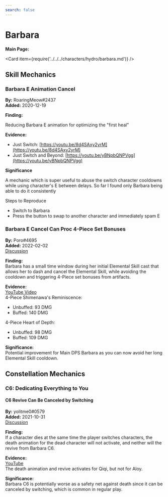 ```yaml
---
search: false
---
```


# Barbara

**Main Page:**

<Card item={require('../../../characters/hydro/barbara.md')} />

## Skill Mechanics

### Barbara E Animation Cancel

**By:** RoaringMeow\#2437  
**Added:** 2020-12-19

**Finding:**

Reducing Barbara E animation for optimizing the "first heal"

**Evidence:**

* Just Switch: [https://youtu.be/8d4SAxy2yrM](https://youtu.be/8d4SAxy2yrM)  
* Just Switch and Beyond: [https://youtu.be/yBNpbQNPVgg](https://youtu.be/yBNpbQNPVgg)

**Significance**

A mechanic which is super useful to abuse the switch character cooldowns while using character's E between delays. So far I found only Barbara being able to do it consistently

Steps to Reproduce

* Switch to Barbara
* Press the button to swap to another character and immediately spam E

### Barbara E Cancel Can Proc 4-Piece Set Bonuses

**By:** Poro\#4695  
**Added:** 2022-02-02  
[Discussion](https://tickets.deeznuts.moe/ticket-archive/attachments_936984762726363136_938452706647998495_transcript-barbara-e-cancel-can-procstack-4pc-sets.html)  

**Finding:**  
Barbara has a small time window during her initial Elemental Skill cast that allows her to dash and cancel the Elemental Skill, while avoiding the cooldown and triggering 4-Piece set bonuses from artifacts.  

**Evidence:**  
[YouTube Video](https://youtu.be/HgPYkUIzl6A)  
4-Piece Shimenawa's Reminiscence:  
* Unbuffed: 93 DMG  
* Buffed: 140 DMG  

4-Piece Heart of Depth:  
* Unbuffed: 98 DMG  
* Buffed: 109 DMG  

**Significance:**  
Potential improvement for Main DPS Barbara as you can now avoid her long Elemental Skill cooldown.

## Constellation Mechanics

### C6: Dedicating Everything to You

#### C6 Revive Can Be Canceled by Switching

**By:** yolitme0\#0579  
**Added:** 2021-10-31  
[Discussion](https://tickets.deeznuts.moe/ticket-archive/attachments_904016162382311484_904534494319607848_transcript-barbara-c6-revive-can-be-canceled-by-swapping.html)  

**Finding:**  
If a character dies at the same time the player switches characters, the death animation for the dead character will not activate, and neither will the revive from Barbara C6.  

**Evidence:**  
[YouTube](https://youtu.be/2BZSTCRNuJo)  
The death animation and revive activates for Qiqi, but not for Aloy.

**Significance:**  
Barbara C6 is potentially worse as a safety net against death since it can be canceled by switching, which is common in regular play.
